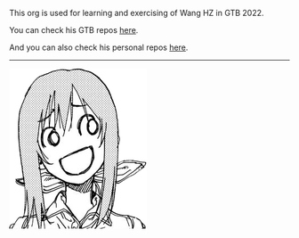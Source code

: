 This org is used for learning and exercising of Wang HZ in GTB 2022.

You can check his GTB repos [here](https://github.com/orgs/gtb-2022-wang-haizhou/repositories).

And you can also check his personal repos [here](https://github.com/wang-hz?tab=repositories).

---

![alt emoji](https://github.com/gtb-2022-wang-haizhou/.github/blob/main/images/emoji.png)
